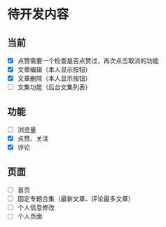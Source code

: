 # 待开发内容

## 当前

- [x] 点赞需要一个检查是否点赞过，再次点击取消的功能
- [x] 文章编辑（本人显示按钮）
- [x] 文章删除（本人显示按钮）
- [ ] 文集功能（后台文集列表）

## 功能

- [ ] 浏览量
- [x] 点赞、关注
- [x] 评论

## 页面

- [ ] 首页
- [ ] 固定专题合集（最新文章、评论最多文章）
- [ ] 个人信息修改
- [ ] 个人页面

